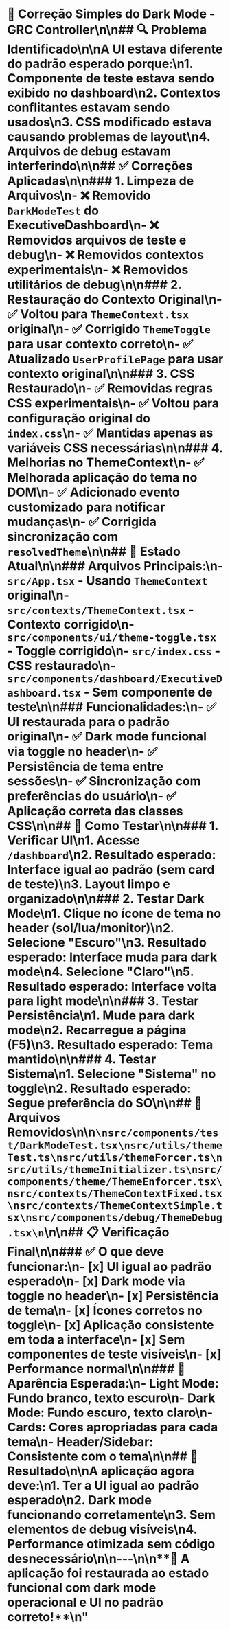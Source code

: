 # 🌙 Correção Simples do Dark Mode - GRC Controller\n\n## 🔍 **Problema Identificado**\n\nA UI estava diferente do padrão esperado porque:\n1. **Componente de teste** estava sendo exibido no dashboard\n2. **Contextos conflitantes** estavam sendo usados\n3. **CSS modificado** estava causando problemas de layout\n4. **Arquivos de debug** estavam interferindo\n\n## ✅ **Correções Aplicadas**\n\n### **1. Limpeza de Arquivos**\n- ❌ Removido `DarkModeTest` do ExecutiveDashboard\n- ❌ Removidos arquivos de teste e debug\n- ❌ Removidos contextos experimentais\n- ❌ Removidos utilitários de debug\n\n### **2. Restauração do Contexto Original**\n- ✅ Voltou para `ThemeContext.tsx` original\n- ✅ Corrigido `ThemeToggle` para usar contexto correto\n- ✅ Atualizado `UserProfilePage` para usar contexto original\n\n### **3. CSS Restaurado**\n- ✅ Removidas regras CSS experimentais\n- ✅ Voltou para configuração original do `index.css`\n- ✅ Mantidas apenas as variáveis CSS necessárias\n\n### **4. Melhorias no ThemeContext**\n- ✅ Melhorada aplicação do tema no DOM\n- ✅ Adicionado evento customizado para notificar mudanças\n- ✅ Corrigida sincronização com `resolvedTheme`\n\n## 🎯 **Estado Atual**\n\n### **Arquivos Principais:**\n- `src/App.tsx` - Usando `ThemeContext` original\n- `src/contexts/ThemeContext.tsx` - Contexto corrigido\n- `src/components/ui/theme-toggle.tsx` - Toggle corrigido\n- `src/index.css` - CSS restaurado\n- `src/components/dashboard/ExecutiveDashboard.tsx` - Sem componente de teste\n\n### **Funcionalidades:**\n- ✅ **UI restaurada** para o padrão original\n- ✅ **Dark mode funcional** via toggle no header\n- ✅ **Persistência** de tema entre sessões\n- ✅ **Sincronização** com preferências do usuário\n- ✅ **Aplicação correta** das classes CSS\n\n## 🧪 **Como Testar**\n\n### **1. Verificar UI**\n1. Acesse `/dashboard`\n2. **Resultado esperado:** Interface igual ao padrão (sem card de teste)\n3. Layout limpo e organizado\n\n### **2. Testar Dark Mode**\n1. Clique no ícone de tema no header (sol/lua/monitor)\n2. Selecione \"Escuro\"\n3. **Resultado esperado:** Interface muda para dark mode\n4. Selecione \"Claro\"\n5. **Resultado esperado:** Interface volta para light mode\n\n### **3. Testar Persistência**\n1. Mude para dark mode\n2. Recarregue a página (F5)\n3. **Resultado esperado:** Tema mantido\n\n### **4. Testar Sistema**\n1. Selecione \"Sistema\" no toggle\n2. **Resultado esperado:** Segue preferência do SO\n\n## 🔧 **Arquivos Removidos**\n\n```\nsrc/components/test/DarkModeTest.tsx\nsrc/utils/themeTest.ts\nsrc/utils/themeForcer.ts\nsrc/utils/themeInitializer.ts\nsrc/components/theme/ThemeEnforcer.tsx\nsrc/contexts/ThemeContextFixed.tsx\nsrc/contexts/ThemeContextSimple.tsx\nsrc/components/debug/ThemeDebug.tsx\n```\n\n## 📋 **Verificação Final**\n\n### **✅ O que deve funcionar:**\n- [x] UI igual ao padrão esperado\n- [x] Dark mode via toggle no header\n- [x] Persistência de tema\n- [x] Ícones corretos no toggle\n- [x] Aplicação consistente em toda a interface\n- [x] Sem componentes de teste visíveis\n- [x] Performance normal\n\n### **🎨 Aparência Esperada:**\n- **Light Mode:** Fundo branco, texto escuro\n- **Dark Mode:** Fundo escuro, texto claro\n- **Cards:** Cores apropriadas para cada tema\n- **Header/Sidebar:** Consistente com o tema\n\n## 🚀 **Resultado**\n\nA aplicação agora deve:\n1. **Ter a UI igual ao padrão** esperado\n2. **Dark mode funcionando** corretamente\n3. **Sem elementos de debug** visíveis\n4. **Performance otimizada** sem código desnecessário\n\n---\n\n**🎯 A aplicação foi restaurada ao estado funcional com dark mode operacional e UI no padrão correto!**\n"